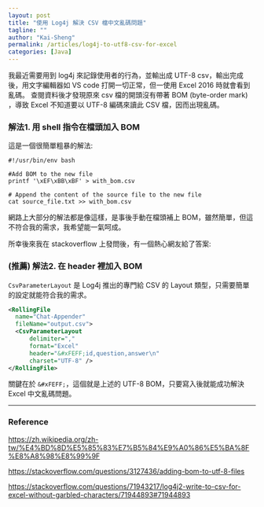 ```yaml
---
layout: post
title: "使用 Log4j 解決 CSV 檔中文亂碼問題"
tagline: ""
author: "Kai-Sheng"
permalink: /articles/log4j-to-utf8-csv-for-excel
categories: [Java]
--- 
```


我最近需要用到 log4j 來記錄使用者的行為，並輸出成 UTF-8 csv，輸出完成後，用文字編輯器如 VS code 打開一切正常，但一使用 Excel 2016 時就會看到亂碼。
查閱資料後才發現原來 csv 檔的開頭沒有帶著 BOM (byte-order mark) ，導致 Excel 不知道要以 UTF-8 編碼來讀此 CSV 檔，因而出現亂碼。

### 解法1.  用 shell 指令在檔頭加入 BOM

這是一個很簡單粗暴的解法:

```shell
#!/usr/bin/env bash

#Add BOM to the new file
printf '\xEF\xBB\xBF' > with_bom.csv

# Append the content of the source file to the new file
cat source_file.txt >> with_bom.csv
```

網路上大部分的解法都是像這樣，是事後手動在檔頭補上 BOM，雖然簡單，但這不符合我的需求，我希望能一氣呵成。

所幸後來我在 stackoverflow 上發問後，有一個熱心網友給了答案:

### (推薦) 解法2. 在 header 裡加入 BOM

`CsvParameterLayout` 是 Log4j 推出的專門給 CSV 的 Layout 類型，只需要簡單的設定就能符合我的需求。

```xml
<RollingFile 
  name="Chat-Appender" 
  fileName="output.csv">
  <CsvParameterLayout 
      delimiter="," 
      format="Excel"
      header="&#xFEFF;id,question,answer\n"
      charset="UTF-8" />
</RollingFile>
```

關鍵在於 `&#xFEFF;`，這個就是上述的 UTF-8 BOM，只要寫入後就能成功解決 Excel 中文亂碼問題。

---
### **Reference**

https://zh.wikipedia.org/zh-tw/%E4%BD%8D%E5%85%83%E7%B5%84%E9%A0%86%E5%BA%8F%E8%A8%98%E8%99%9F

https://stackoverflow.com/questions/3127436/adding-bom-to-utf-8-files

https://stackoverflow.com/questions/71943217/log4j2-write-to-csv-for-excel-without-garbled-characters/71944893#71944893